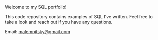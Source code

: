Welcome to my SQL portfolio! 

This code repository contains examples of SQL I've written. Feel free to take a look and reach out if you have any questions.

Email: malempitsky@gmail.com
